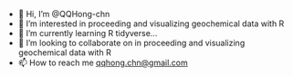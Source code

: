 - 👋 Hi, I’m @QQHong-chn
- 👀 I’m interested in proceeding and visualizing geochemical data with R
- 🌱 I’m currently learning R tidyverse...
- 💞️ I’m looking to collaborate on in proceeding and visualizing geochemical data with R
- 📫 How to reach me qqhong.chn@gmail.com

<!---
QQHong-chn/QQHong-chn is a ✨ special ✨ repository because its `README.md` (this file) appears on your GitHub profile.
You can click the Preview link to take a look at your changes.
--->
